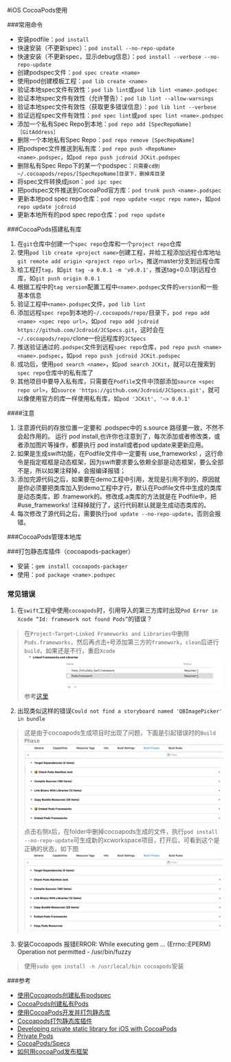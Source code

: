 #iOS CocoaPods使用

###常用命令
* 安装podfile：`pod install`
* 快速安装（不更新spec）：`pod install --no-repo-update`
* 快速安装（不更新spec，显示debug信息）：`pod install --verbose --no-repo-update`
* 创建podspec文件：`pod spec create <name>`
* 使用pod创建模板工程：`pod lib create <name>`
* 验证本地spec文件有效性：`pod lib lint`或`pod lib lint <name>.podspec`
* 验证本地spec文件有效性（允许警告）：`pod lib lint --allow-warnings`
* 验证本地spec文件有效性（获取更多错误信息）：`pod lib lint --verbose`
* 验证远程spec文件有效性：`pod spec lint`或`pod spec lint <name>.podspec`
* 添加一个私有Spec Repo到本地：`pod repo add [SpecRepoName]［GitAddress］`
* 删除一个本地私有Spec Repo：`pod repo remove [SpecRepoName]`
* 把podspec文件推送到私有库：`pod repo push <RepoName> <name>.podspec`，如`pod repo push jcdroid JCKit.podspec`
* 删除私有Spec Repo下的某一个podspec：`只需要cd到~/.cocoapods/repos/[SpecRepoName]目录下，删掉库目录`
* 将spec文件转换成json：`pod ipc spec`
* 把podspec文件推送到CocoaPod官方库：`pod trunk push <name>.podspec`
* 更新本地pod spec repo仓库：`pod repo update <sepc repo name>`，如`pod repo update jcdroid`
* 更新本地所有的pod spec repo仓库：`pod repo update`

###CocoaPods搭建私有库
1. 在`git`仓库中创建一个`spec repo`仓库和一个`project repo`仓库
2. 使用`pod lib create <project name>`创建工程，并给工程添加远程仓库地址`git remote add origin <project repo url>`，推送master分支到远程仓库
3. 给工程打`tag`，如`git tag -a 0.0.1 -m 'v0.0.1'`，推送tag=0.0.1到远程仓库，如`git push origin 0.0.1`
4. 根据工程中的`tag version`配置工程中`<name>.podspec`文件的`version`和一些基本信息
5. 验证工程中`<name>.podspec`文件，`pod lib lint`
6. 添加远程`spec repo`到本地的`~/.cocoapods/repo/`目录下，`pod repo add <name> <spec repo url>`，如`pod repo add jcdroid https://github.com/Jcdroid/JCSpecs.git`，这时会在`~/.cocoapods/repo/`clone一份远程库的`JCSpecs`
7. 推送验证通过的`.podspec`文件到远程`spec repo`仓库，`pod repo push <name> <name>.podspec`，如`pod repo push jcdroid JCKit.podspec`
8. 成功后，使用`pod search <name>`，如`pod search JCKit`，就可以在搜索到`spec repo`仓库中的私有库了
9. 其他项目中要导入私有库，只需要在`Podfile`文件中顶部添加`source <spec repo url>`，如`source 'https://github.com/Jcdroid/JCSpecs.git'`，就可以像使用官方的库一样使用私有库，如`pod 'JCKit', '~> 0.0.1'`

####注意
1. 注意源代码的存放位置一定要和 .podspec中的 s.source 路径要一致，不然不会起作用的。 运行 pod install,也许你也注意到了，每次添加或者修改类，或者添加图片等操作，都要执行 pod install或者pod update来更新应用。
2. 如果是生成swift功能，在Podfile文件中一定要有 use_frameworks! ，这行命令是指定框框是动态框架，因为swift要求要么依赖全部是动态框架，要么全部不是，所以如果注释掉，会报编译报错； 
3. 添加完源代码之后，如果要在demo工程中引用，发现是引用不到的，原因就是你必须要把类库加入到demo工程中才行，默认在Podfile文件中生成的类库是动态类库，即 .framework的。修改成.a类库的方法就是在 Podfile中，把#use_frameworks! 注释掉就行了，这行代码默认就是生成动态类库的。 
4. 每次修改了源代码之后，需要执行`pod update --no-repo-update`，否则会报错。


###CocoaPods管理本地库





###打包静态库插件（cocoapods-packager）
* 安装：`gem install cocoapods-packager`
* 使用：`pod package <name>.podspec`


### 常见错误
1. 在`swift`工程中使用`cocoapods`时，引用导入的第三方库时出现`Pod Error in Xcode “Id: framework not found Pods”`的错误？
> 在`Project`-`Target`-`Linked Frameworks and Libraries`中删除`Pods.frameworks`，然后再点击`+`号添加第三方的`framework`，`clean`后进行`build`，如果还是不行，重启`Xcode`![image](../images/FB5A5582-5D96-419D-979C-D98710D17B06.png)参考[这里](http://stackoverflow.com/questions/31139534/pod-error-in-xcode-id-framework-not-found-pods)

2. 出现类似这样的错误`Could not find a storyboard named 'QBImagePicker' in bundle`
> 这是由于cocoapods生成项目时出现了问题，下面是引起错误时的`Build Phase`
> ![image](../images/7BDB92FA-5467-4680-87C5-C5F5ED0963D9.png)
> 点击右侧`X`后，在folder中删掉cocoapods生成的文件，执行`pod install --no-repo-update`可生成新的xcworkspace项目，打开后，可看到这个是正确的状态，如下图
> ![image](../images/F2309020-3A72-4A7E-B694-0C6120109326.png)

3. 安装Cocoapods 报错ERROR: While executing gem ... (Errno::EPERM) Operation not permitted - /usr/bin/fuzzy
> 使用`sudo gem install -n /usr/local/bin cocoapods`安装

###参考
* [使用Cocoapods创建私有podspec](http://blog.wtlucky.com/blog/2015/02/26/create-private-podspec/)
* [CocoaPods创建私有Pods](http://www.liuchungui.com/blog/2015/10/19/cocoapodschuang-jian-si-you-pods/)
* [使用CocoaPods开发并打包静态库](http://www.cnblogs.com/brycezhang/p/4117180.html)
* [Cocoapods打包静态库插件](https://github.com/CocoaPods/cocoapods-packager)
* [Developing private static library for iOS with CocoaPods](http://blog.sigmapoint.pl/developing-static-library-for-ios-with-cocoapods/)
* [Private Pods](https://guides.cocoapods.org/making/private-cocoapods.html)
* [CocoaPods/Specs](https://github.com/CocoaPods/Specs)
* [如何用cocoaPod发布框架](http://andrew-anlu.github.io/blog/2016/03/15/ru-he-yong-cocoapodfa-bu-kuang-jia/)
